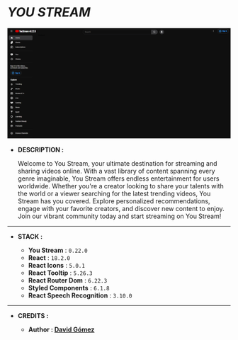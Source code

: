 # _YOU STREAM_

![THUMBNAIL](resources/img/Thumbnail.png)

- **DESCRIPTION :**

  Welcome to You Stream, your ultimate destination for streaming and sharing videos online. With a vast library of content spanning every genre imaginable, You Stream offers endless entertainment for users worldwide. Whether you're a creator looking to share your talents with the world or a viewer searching for the latest trending videos, You Stream has you covered. Explore personalized recommendations, engage with your favorite creators, and discover new content to enjoy. Join our vibrant community today and start streaming on You Stream!

---

- **STACK :**

  - **You Stream** : `0.22.0`
  - **React** : `18.2.0`
  - **React Icons** : `5.0.1`
  - **React Tooltip** : `5.26.3`
  - **React Router Dom** : `6.22.3`
  - **Styled Components** : `6.1.8`
  - **React Speech Recognition** : `3.10.0`

---

- **CREDITS :**

  - **Author : [David Gómez](https://github.com/DavidGomezToca)**
